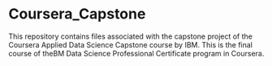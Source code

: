 # Coursera_Capstone
This repository contains files associated with the capstone project of the Coursera Applied Data Science Capstone course by IBM.  This is the final course of theBM Data Science Professional Certificate program in Coursera. 
